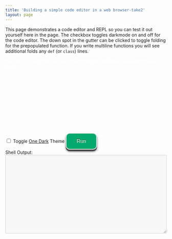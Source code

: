 ```yaml
---
title: 'Building a simple code editor in a web browser-take2'
layout: page
---
```


This page demonstrates a code editor and REPL so you can test it out
yourself here in the page.
The checkbox toggles darkmode on and off for the code editor.
The down spot in the gutter can be clicked to toggle folding
for the prepopulated function.
If you write multiline functions you will see additional
folds any `def` (or `class`) lines.

<style>
    /* Set editor dimensions */
    #editor {
        height: 200px;
        width: 50%;
    }
    /* Stretch editor to fit inside its containing div */
    .cm-editor {
        height: 90%;
        width: 100%;
    }
    .blackout-container {
      display: inline-block; /* Or block, depending on layout */
      position: relative;  /* Needed for absolute positioning of the overlay */
    }
    .blackout-text {
        color: white; /* Start with white text for the "blackout" */
        transition: color 0.3s ease; /* Smooth color change on hover */
    }
    .blackout-container:hover .blackout-text {
        color: black; /* Change to black on hover to reveal */
    }
	.run-button {
	    background-color: #04AA6D;
        border: 2px solid #e7e7e7; /* gray */
	    /* border: 4px solid #555555; */ /* black */
        color: white;
        padding: 15px 32px;
        text-align: center;
        text-decoration: none;
        display: inline-block;
        font-size: 16px;
	    border-radius: 12px;
	    text-shadow: 0 -1px 0 #000;
	    box-shadow: 0 1px 0 #666, 0 5px 0 #444, 0 6px 6px rgba(0,0,0,0.6);
	}
	button:active {
        background: #e5e5e5;
        -webkit-box-shadow: inset 0px 0px 5px #c1c1c1;
        -moz-box-shadow: inset 0px 0px 5px #c1c1c1;
        box-shadow: inset 0px 0px 5px #c1c1c1;
         outline: none;
    }
</style>
<script src="https://cdn.jsdelivr.net/pyodide/v0.27.6/full/pyodide.js"></script>
<div class="blackout-container">
    <span class="blackout-text">Psst, here is a secret, you can import heapq methods if you want to use them.</span>
</div>
<div id="editor"></div>
<input type="checkbox" id="oneDark" name="oneDark" onchange="configChange()">
<label for="oneDark">Toggle <a href="https://github.com/codemirror/theme-one-dark">One Dark</a> Theme</label>
<script src="../cm6.bundle.min.js"></script>
<script>
    const view = cm6.createEditorView(undefined, document.getElementById("editor"));
    const initialState = cm6.createEditorState("def foo(a:int):\n    return sum(i for i in range(a))\n\nfoo(5)");
    view.setState(initialState);
    function configChange() {
        const oneDarkEl = document.getElementById("oneDark");
	    const e = document.getElementById("indentUnit");
	    const value = e.value;
        const text = e.options[e.selectedIndex].text;
	    const options = {oneDark: oneDarkEl.checked, indentAmount: " ".repeat(Number(text))};
        const newState = cm6.createEditorState(view.state.doc, options);
        view.setState(newState);
	}
console.log("made it to end of first script tag with code")
</script>
<button class="run-button" onclick="evaluatePython()">Run</button>
<div>Shell Output:</div>
<textarea id="output" style="width: 100%;" rows="16" disabled></textarea>
<script>
  const output = document.getElementById("output");
  const cmEditorElement = document.querySelector(".cm-editor");
  const editorView = cmEditorElement.querySelector(".cm-content").cmView.view;
  const code = editorView.viewState.state.doc.toString();
  function addToOutput(s) {
    output.value += ">>>" + s + "\n";
  }
  output.value = "Initializing...\n";
  async function main() {
    const pyodide = await loadPyodide();
    output.value += "Ready!\n";
    return pyodide;
  }
  const pyodideReadyPromise = main();
  async function evaluatePython() {
    const code = editorView.viewState.state.doc.toString();
    const pyodide = await pyodideReadyPromise;
    try {
      const output = pyodide.runPython(code);
      addToOutput(code);
      addToOutput(output);
    } catch (err) {
      addToOutput(err);
    }
  }
  const blackoutContainers = document.querySelectorAll(".blackout-container");
  blackoutContainers.forEach(container => {
    const text = container.querySelector(".blackout-text");
    container.addEventListener("mouseenter", () => {
      text.style.color = "black";
    });
    container.addEventListener("mouseleave", () => {
      text.style.color = "white";
    });
  });
</script>
